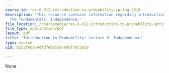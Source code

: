 ```yaml
---
course_id: res-6-012-introduction-to-probability-spring-2018
description: 'This resource contains information regarding introduction to probability:
  The fundamentals: Independence.'
file_location: /coursemedia/res-6-012-introduction-to-probability-spring-2018/b252f66a64dfdfeba5387696f78c1039_MITRES_6_012S18_L03AS.pdf
file_type: application/pdf
layout: pdf
title: 'Introduction to Probability: Lecture 3: Independence'
type: course
uid: b252f66a64dfdfeba5387696f78c1039

---
```

None